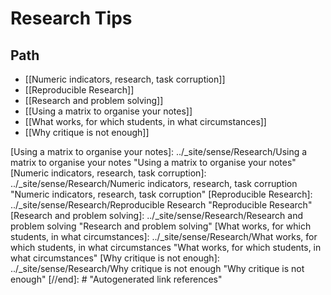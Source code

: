 # Research Tips

## Path

- [[Numeric indicators, research, task corruption]]
- [[Reproducible Research]]
- [[Research and problem solving]]
- [[Using a matrix to organise your notes]]
- [[What works, for which students, in what circumstances]]
- [[Why critique is not enough]]

[//begin]: # "Autogenerated link references for markdown compatibility"
[Using a matrix to organise your notes]: ../_site/sense/Research/Using a matrix to organise your notes "Using a matrix to organise your notes"
[Numeric indicators, research, task corruption]: ../_site/sense/Research/Numeric indicators, research, task corruption "Numeric indicators, research, task corruption"
[Reproducible Research]: ../_site/sense/Research/Reproducible Research "Reproducible Research"
[Research and problem solving]: ../_site/sense/Research/Research and problem solving "Research and problem solving"
[What works, for which students, in what circumstances]: ../_site/sense/Research/What works, for which students, in what circumstances "What works, for which students, in what circumstances"
[Why critique is not enough]: ../_site/sense/Research/Why critique is not enough "Why critique is not enough"
[//end]: # "Autogenerated link references"
